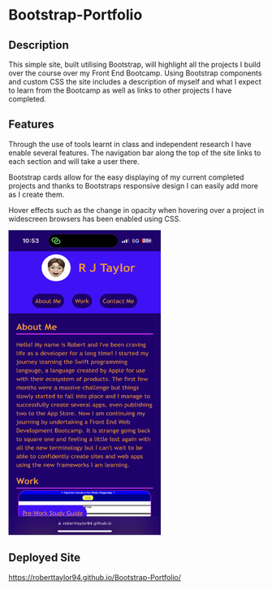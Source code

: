 # Bootstrap-Portfolio

## Description

This simple site, built utilising Bootstrap, will highlight all the projects I build over the course over my Front End Bootcamp. Using Bootstrap components and custom CSS the site includes a description of myself and what I expect to learn from the Bootcamp as well as links to other projects I have completed.

## Features

Through the use of tools learnt in class and independent research I have enable several features. The navigation bar along the top of the site links to each section and will take a user there.

Bootstrap cards allow for the easy displaying of my current completed projects and thanks to Bootstraps responsive design I can easily add more as I create them.

Hover effects such as the change in opacity when hovering over a project in widescreen browsers has been enabled using CSS.

<img src="assets/mobile-app.screenshot.PNG" width = "300" height = "600">

## Deployed Site

https://roberttaylor94.github.io/Bootstrap-Portfolio/
